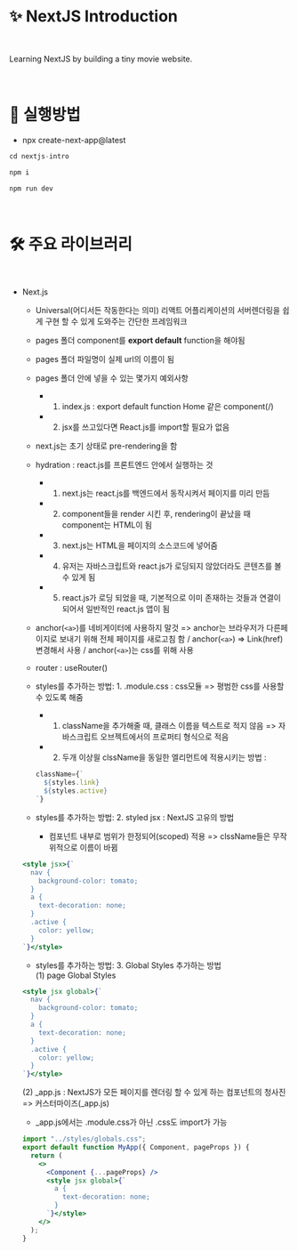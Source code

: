 # ✨ NextJS Introduction

<br />

Learning NextJS by building a tiny movie website.

<br />

# 🔧 실행방법

- npx create-next-app@latest

```javascript
cd nextjs-intro

npm i

npm run dev
```

<br />

# 🛠 주요 라이브러리

<br/>

- Next.js

  - Universal(어디서든 작동한다는 의미) 리액트 어플리케이션의 서버렌더링을 쉽게 구현 할 수 있게 도와주는 간단한 프레임워크

  - pages 폴더 component를 **export default** function을 해야됨

  - pages 폴더 파일명이 실제 url의 이름이 됨
  - pages 폴더 안에 넣을 수 있는 몇가지 예외사항
    - 1. index.js : export default function Home 같은 component(/)
    - 2. jsx를 쓰고있다면 React.js를 import할 필요가 없음
  - next.js는 초기 상태로 pre-rendering을 함
  - hydration : react.js를 프론트엔드 안에서 실행하는 것
    - 1. next.js는 react.js를 백엔드에서 동작시켜서 페이지를 미리 만듬
    - 2. component들을 render 시킨 후, rendering이 끝났을 때 component는 HTML이 됨
    - 3. next.js는 HTML을 페이지의 소스코드에 넣어줌
    - 4. 유저는 자바스크립트와 react.js가 로딩되지 않았더라도 콘텐츠를 볼 수 있게 됨
    - 5. react.js가 로딩 되었을 때, 기본적으로 이미 존재하는 것들과 연결이 되어서 일반적인 react.js 앱이 됨
  - anchor(`<a>`)를 네비게이터에 사용하지 말것 => anchor는 브라우저가 다른페이지로 보내기 위해 전체 페이지를 새로고침 함 / anchor(`<a>`) => Link(href) 변경해서 사용 / anchor(`<a>`)는 css를 위해 사용
  - router : useRouter()
  - styles를 추가하는 방법: 1. .module.css : css모듈 => 평범한 css를 사용할 수 있도록 해줌
    - 1. className을 추가해줄 때, 클래스 이름을 텍스트로 적지 않음 => 자바스크립트 오브젝트에서의 프로퍼티 형식으로 적음
    - 2. 두개 이상읠 clssName을 동일한 엘리먼트에 적용시키는 방법 :
    ```jsx
    className={`
      ${styles.link}
      ${styles.active}
    `}
    ```
  - styles를 추가하는 방법: 2. styled jsx : NextJS 고유의 방법
    - 컴포넌트 내부로 범위가 한정되어(scoped) 적용 => clssName들은 무작위적으로 이름이 바뀜

  ```jsx
  <style jsx>{`
    nav {
      background-color: tomato;
    }
    a {
      text-decoration: none;
    }
    .active {
      color: yellow;
    }
  `}</style>
  ```

  - styles를 추가하는 방법: 3. Global Styles 추가하는 방법<br/>
    (1) page Global Styles

  ```jsx
  <style jsx global>{`
    nav {
      background-color: tomato;
    }
    a {
      text-decoration: none;
    }
    .active {
      color: yellow;
    }
  `}</style>
  ```

  (2) \_app.js : NextJS가 모든 페이지를 렌더링 할 수 있게 하는 컴포넌트의 청사진 => 커스터마이즈(\_app.js)

  - \_app.js에서는 .module.css가 아닌 .css도 import가 가능

  ```jsx
  import "../styles/globals.css";
  export default function MyApp({ Component, pageProps }) {
    return (
      <>
        <Component {...pageProps} />
        <style jsx global>{`
          a {
            text-decoration: none;
          }
        `}</style>
      </>
    );
  }
  ```
